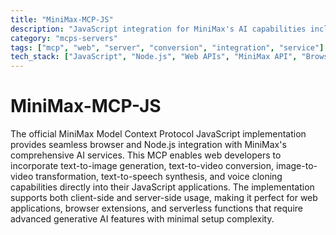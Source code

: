 ```yaml
---
title: "MiniMax-MCP-JS"
description: "JavaScript integration for MiniMax's AI capabilities including image, video, speech generation and voice cloning."
category: "mcps-servers"
tags: ["mcp", "web", "server", "conversion", "integration", "service"]
tech_stack: ["JavaScript", "Node.js", "Web APIs", "MiniMax API", "Browser Integration"]
---
```


# MiniMax-MCP-JS

The official MiniMax Model Context Protocol JavaScript implementation provides seamless browser and Node.js integration with MiniMax's comprehensive AI services. This MCP enables web developers to incorporate text-to-image generation, text-to-video conversion, image-to-video transformation, text-to-speech synthesis, and voice cloning capabilities directly into their JavaScript applications. The implementation supports both client-side and server-side usage, making it perfect for web applications, browser extensions, and serverless functions that require advanced generative AI features with minimal setup complexity.

